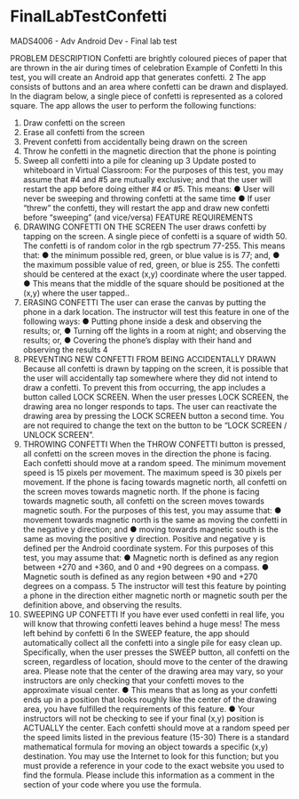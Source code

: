 # FinalLabTestConfetti
MADS4006 - Adv Android Dev - Final lab test

PROBLEM DESCRIPTION
Confetti are brightly coloured pieces of paper that are thrown in the air during times of
celebration
Example of Confetti
In this test, you will create an Android app that generates confetti.
2
The app consists of buttons and an area where confetti can be drawn and displayed. In the
diagram below, a single piece of confetti is represented as a colored square.
The app allows the user to perform the following functions:
1. Draw confetti on the screen
2. Erase all confetti from the screen
3. Prevent confetti from accidentally being drawn on the screen
4. Throw he confetti in the magnetic direction that the phone is pointing
5. Sweep all confetti into a pile for cleaning up
3
Update posted to whiteboard in Virtual Classroom:
For the purposes of this test, you may assume that #4 and #5 are mutually exclusive; and that
the user will restart the app before doing either #4 or #5.
This means:
● User will never be sweeping and throwing confetti at the same time
● If user “threw” the confetti, they will restart the app and draw new confetti before
“sweeping” (and vice/versa)
FEATURE REQUIREMENTS
1. DRAWING CONFETTI ON THE SCREEN
The user draws confetti by tapping on the screen.
A single piece of confetti is a square of width 50.
The confetti is of random color in the rgb spectrum 77-255. This means that:
● the minimum possible red, green, or blue value is is 77; and,
● the maximum possible value of red, green, or blue is 255.
The confetti should be centered at the exact (x,y) coordinate where the user tapped.
● This means that the middle of the square should be positioned at the (x,y) where the
user tapped..
2. ERASING CONFETTI
The user can erase the canvas by putting the phone in a dark location.
The instructor will test this feature in one of the following ways:
● Putting phone inside a desk and observing the results; or,
● Turning off the lights in a room at night; and observing the results; or,
● Covering the phone’s display with their hand and observing the results
4
3. PREVENTING NEW CONFETTI FROM BEING ACCIDENTALLY DRAWN
Because all confetti is drawn by tapping on the screen, it is possible that the user will
accidentally tap somewhere where they did not intend to draw a confetti.
To prevent this from occurring, the app includes a button called LOCK SCREEN.
When the user presses LOCK SCREEN, the drawing area no longer responds to taps.
The user can reactivate the drawing area by pressing the LOCK SCREEN button a second time.
You are not required to change the text on the button to be “LOCK SCREEN / UNLOCK
SCREEN”.
4. THROWING CONFETTI
When the THROW CONFETTI button is pressed, all confetti on the screen moves in the
direction the phone is facing. Each confetti should move at a random speed. The minimum
movement speed is 15 pixels per movement. The maximum speed is 30 pixels per
movement.
If the phone is facing towards magnetic north, all confetti on the screen moves towards
magnetic north.
If the phone is facing towards magnetic south, all confetti on the screen moves towards
magnetic south.
For the purposes of this test, you may assume that:
● movement towards magnetic north is the same as moving the confetti in the negative y
direction; and
● moving towards magnetic south is the same as moving the positive y direction.
Positive and negative y is defined per the Android coordinate system.
For this purposes of this test, you may assume that:
● Magnetic north is defined as any region between +270 and +360, and 0 and +90
degrees on a compass.
● Magnetic south is defined as any region between +90 and +270 degrees on a compass.
5
The instructor will test this feature by pointing a phone in the direction either magnetic north or
magnetic south per the definition above, and observing the results.
5. SWEEPING UP CONFETTI
If you have ever used confetti in real life, you will know that throwing confetti leaves behind a
huge mess!
The mess left behind by confetti
6
In the SWEEP feature, the app should automatically collect all the confetti into a single pile for
easy clean up.
Specifically, when the user presses the SWEEP button, all confetti on the screen, regardless of
location, should move to the center of the drawing area.
Please note that the center of the drawing area may vary, so your instructors are only checking
that your confetti moves to the approximate visual center.
● This means that as long as your confetti ends up in a position that looks roughly like the
center of the drawing area, you have fulfilled the requirements of this feature.
● Your instructors will not be checking to see if your final (x,y) position is ACTUALLY
the center.
Each confetti should move at a random speed per the speed limits listed in the previous feature
(15-30)
There is a standard mathematical formula for moving an object towards a specific (x,y)
destination. You may use the Internet to look for this function; but you must provide a reference
in your code to the exact website you used to find the formula. Please include this information
as a comment in the section of your code where you use the formula.
